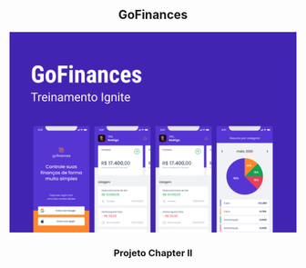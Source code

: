 <h2 align="center">
  GoFinances
</h2>

<img alt="To Do" src="./banner.png" />

<h3 align="center">
  Projeto Chapter II
</h3>
